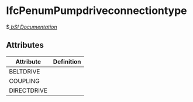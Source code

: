 IfcPenumPumpdriveconnectiontype
===============================
$[ _bSI
Documentation_](https://standards.buildingsmart.org/IFC/DEV/IFC4_2/FINAL/HTML/schema//pset/penum_pumpdriveconnectiontype.htm)


Attributes
----------
| Attribute   | Definition   |
|-------------|--------------|
| BELTDRIVE   |              |
| COUPLING    |              |
| DIRECTDRIVE |              |

